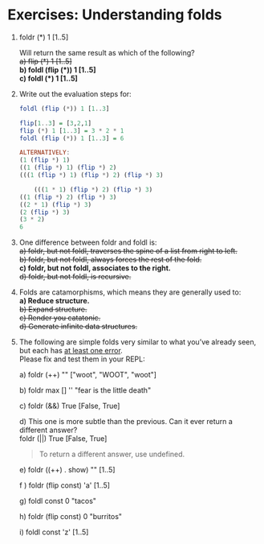 # Exercises: Understanding folds
1. foldr (*) 1 [1..5]

    Will return the same result as which of the following?  
    ~~a) flip (*) 1 [1..5]~~  
    **b) foldl (flip (*)) 1 [1..5]**  
    **c) foldl (*) 1 [1..5]**  

2. Write out the evaluation steps for:

    ```hs
    foldl (flip (*)) 1 [1..3]

    flip[1..3] = [3,2,1]
    flip (*) 1 [1..3] = 3 * 2 * 1
    foldl (flip (*)) 1 [1..3] = 6
    
    ALTERNATIVELY:
    (1 (flip *) 1)
    ((1 (flip *) 1) (flip *) 2)
    (((1 (flip *) 1) (flip *) 2) (flip *) 3)

        (((1 * 1) (flip *) 2) (flip *) 3)
    ((1 (flip *) 2) (flip *) 3)
    ((2 * 1) (flip *) 3)
    (2 (flip *) 3)
    (3 * 2)
    6
    ```

3. One difference between foldr and foldl is:  
~~a) foldr, but not foldl, traverses the spine of a list from
right to left.~~  
~~b) foldr, but not foldl, always forces the rest of the fold.~~  
**c) foldr, but not foldl, associates to the right.**  
~~d) foldr, but not foldl, is recursive.~~  

4. Folds are catamorphisms, which means they are generally used to:  
**a) Reduce structure.**  
~~b) Expand structure.~~  
~~c) Render you catatonic.~~  
~~d) Generate infinite data structures.~~  

5. The following are simple folds very similar to what you’ve already seen, but each has <ins>at least one error</ins>.   
Please fix and test them in your REPL:  

    a) foldr (++) "" ["woot", "WOOT", "woot"]  

    b) foldr max [] '' "fear is the little death"  

    c) foldr (&&) True [False, True]  

    d) This one is more subtle than the previous. Can it ever return a different answer?  
    foldr (||) True [False, True]  
    > To return a different answer, use undefined.

    e) foldr ((++) . show) "" [1..5]

    f ) foldr (flip const) 'a' [1..5]  

    g) foldl const 0 "tacos"  

    h) foldr (flip const) 0 "burritos"

    i) foldl const 'z' [1..5]  